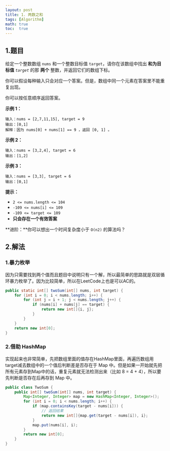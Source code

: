 ```yaml
---
layout: post
title: 1. 两数之和
tags: [Algorithm]
math: true
toc:  true
---
```


## 1.题目

给定一个整数数组 `nums` 和一个整数目标值 `target`，请你在该数组中找出 **和为目标值** *`target`* 的那 **两个** 整数，并返回它们的数组下标。

你可以假设每种输入只会对应一个答案。但是，数组中同一个元素在答案里不能重复出现。

你可以按任意顺序返回答案。

**示例 1：**

```
输入：nums = [2,7,11,15], target = 9
输出：[0,1]
解释：因为 nums[0] + nums[1] == 9 ，返回 [0, 1] 。
```

**示例 2：**

```
输入：nums = [3,2,4], target = 6
输出：[1,2]
```

**示例 3：**

```
输入：nums = [3,3], target = 6
输出：[0,1]
```

**提示：**

- `2 <= nums.length <= 104`
- `-109 <= nums[i] <= 109`
- `-109 <= target <= 109`
- **只会存在一个有效答案**

**进阶：**你可以想出一个时间复杂度小于 `O(n2)` 的算法吗？

## 2.解法

### 1.暴力枚举

因为只需要找到两个值而且题目中说明只有一个解，所以最简单的思路就是双层循环暴力枚举了。因为比较简单，所以在LeetCode上也是可以AC的。

```java
public static int[] twoSum(int[] nums, int target) {
    for (int i = 0; i < nums.length; i++) {
        for (int j = i + 1; j < nums.length; j++) {
            if (nums[i] + nums[j] == target) {
                return new int[]{i, j};
            }
        }
    }
    return new int[0];
}
```

### 2.借助 HashMap

实现起来也非常简单，先把数组里面的值存在HashMap里面，再遍历数组用target减去数组中的一个值后判断差是否存在于 Map 中。但是如果一开始就先把所有元素存到Map中的话，重复元素就无法检测出来（比如 8 = 4 + 4），所以要先判断是否存在后再存到 Map 中。

```java
public class TwoSum {
    public int[] twoSum(int[] nums, int target) {
        Map<Integer, Integer> map = new HashMap<Integer, Integer>();
        for (int i = 0; i < nums.length; i++) {
            if (map.containsKey(target - nums[i])) {
                // 返回结果
                return new int[]{map.get(target - nums[i]), i};
            }
            map.put(nums[i], i);
        }
        return new int[0];
    }
}
```

